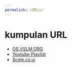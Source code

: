 ```yaml
---
permalink: /URLs/
---
```


# kumpulan URL
* [OS.VSLM.ORG](https://os.vlsm.org/)
* [Youtube Playlist](https://os.vlsm.org/playlists/)
* [Scele.cs.ui](https://scele.cs.ui.ac.id/course/view.php?id=822)
